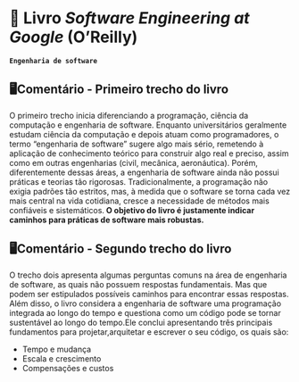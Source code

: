 # 📖 Livro *Software Engineering at Google* (O’Reilly)
**`Engenharia de software`**


<h2>🖥Comentário - Primeiro trecho do livro </h2>
<p> O primeiro trecho inicia diferenciando a programação, ciência da computação e engenharia de software. Enquanto universitários geralmente estudam ciência da computação e depois atuam como programadores, o termo “engenharia de software” sugere algo mais sério, remetendo à aplicação de conhecimento teórico para construir algo real e preciso, assim como em outras engenharias (civil, mecânica, aeronáutica). Porém, diferentemente dessas áreas, a engenharia de software ainda não possui práticas e teorias tão rigorosas. Tradicionalmente, a programação não exigia padrões tão estritos, mas, à medida que o software se torna cada vez mais central na vida cotidiana, cresce a necessidade de métodos mais confiáveis e sistemáticos.<strong> O objetivo do livro é justamente indicar caminhos para práticas de software mais robustas.</strong> </p>



<h2>🖥Comentário - Segundo trecho do livro </h2>
<p> O trecho dois apresenta algumas perguntas comuns na área de engenharia de software, as quais não possuem respostas fundamentais.
Mas que podem ser estipulados possíveis caminhos para encontrar essas respostas. Além disso, o livro considera a engenharia de software uma 
programação integrada ao longo do tempo e questiona como um código pode se tornar sustentável ao longo do tempo.Ele conclui apresentando três principais fundamentos para projetar,arquitetar e escrever o seu código, os quais são: 
  <ul>
  <li>Tempo e mudança
  <li>Escala e crescimento 
  <li>Compensações e custos  
  </ul>
  </p>
 
